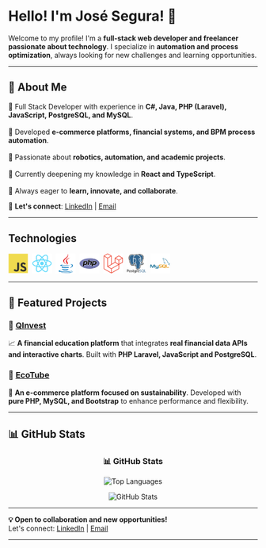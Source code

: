 # Hello! I'm José Segura! 👋  

Welcome to my profile! I'm a **full-stack web developer and freelancer passionate about technology**. I specialize in **automation and process optimization**, always looking for new challenges and learning opportunities.  

---

## 🚀 About Me  
🔹 Full Stack Developer with experience in **C#, Java, PHP (Laravel), JavaScript, PostgreSQL, and MySQL**.<br>  
🔹 Developed **e-commerce platforms, financial systems, and BPM process automation**.<br>  
🔹 Passionate about **robotics, automation, and academic projects**.<br>  
🔹 Currently deepening my knowledge in **React and TypeScript**.<br>  
🔹 Always eager to **learn, innovate, and collaborate**.  

📧 **Let's connect**: [LinkedIn](https://www.linkedin.com/in/jose-a-segura-m-da-silva/) | [Email](mailto:josehsegura2004@gmail.com)  

---

## **Technologies**  
<div align="left">
    <img src="https://github.com/devicons/devicon/blob/master/icons/javascript/javascript-original.svg" title="JavaScript" alt="JavaScript" width="40" height="40"/>&nbsp;
    <img src="https://github.com/devicons/devicon/blob/master/icons/react/react-original.svg" title="React" alt="React" width="40" height="40"/>&nbsp;
    <img src="https://github.com/devicons/devicon/blob/master/icons/java/java-original.svg" title="Java" alt="Java" width="40" height="40"/>&nbsp;
    <img src="https://github.com/devicons/devicon/blob/master/icons/php/php-original.svg" title="PHP" alt="PHP" width="40" height="40"/>&nbsp;
    <img src="https://github.com/devicons/devicon/blob/master/icons/laravel/laravel-original.svg" title="Laravel" alt="Laravel" width="40" height="40"/>&nbsp;
    <img src="https://github.com/devicons/devicon/blob/master/icons/postgresql/postgresql-original-wordmark.svg" title="PostgreSQL" alt="PostgreSQL" width="40" height="40"/>&nbsp;
    <img src="https://github.com/devicons/devicon/blob/master/icons/mysql/mysql-original-wordmark.svg" title="MySQL" alt="MySQL" width="40" height="40"/>
</div>

---

## 📌 Featured Projects  

### 🔹 [**QInvest**](https://github.com/GKsegura/qinvest-web)  
📈 **A financial education platform** that integrates **real financial data APIs and interactive charts**. Built with **PHP Laravel, JavaScript and PostgreSQL**.  

### 🔹 [**EcoTube**](https://github.com/GKsegura/e-commerce)  
🛒 **An e-commerce platform focused on sustainability**. Developed with **pure PHP, MySQL, and Bootstrap** to enhance performance and flexibility.  

---

## 📊 GitHub Stats  

<h3 align="center">📊 GitHub Stats</h3>

<p align="center">
<img src="https://github-readme-stats.vercel.app/api/top-langs/?username=GKsegura&layout=compact&title_color=BA55D3&text_color=c9d1d9&bg_color=0d1117&border_radius=12&border_color=BA55D3&exclude_repo=EcoTube,qinvest-web,horta-inteligente,projeto-semestral-csharp," alt="Top Languages" />
</p>
<p align="center">
  <img src="https://github-readme-stats.vercel.app/api?username=GKsegura&show_icons=true&hide_title=false&layout=compact&title_color=BA55D3&icon_color=BA55D3&text_color=c9d1d9&bg_color=0d1117&border_radius=12&border_color=BA55D3" alt="GitHub Stats" />
</p>

---

**💡 Open to collaboration and new opportunities!**  
Let's connect: [LinkedIn](https://www.linkedin.com/in/jose-a-segura-m-da-silva/) | [Email](mailto:josehsegura2004@gmail.com)  

---
